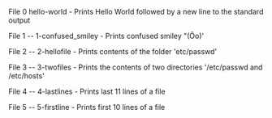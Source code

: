 File 0 hello-world - Prints Hello World followed by a new line to the standard output

File 1 --  1-confused_smiley - Prints confused smiley "(Ôo)'

File 2 --  2-hellofile - Prints contents of the folder 'etc/passwd'

File 3 -- 3-twofiles - Prints the contents of two directories '/etc/passwd and /etc/hosts'

File 4 -- 4-lastlines - Prints last 11 lines of a file

File 5 -- 5-firstline - Prints first 10 lines of a file








